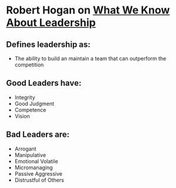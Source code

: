 <!--
.. title: Robert Hogan on What We Know About Leadership
.. slug: robert_hogan_what_we_know
.. date: 2019-03-23 08:20:00 UTC
.. tags: compentencies
.. category:
.. link: 
.. description: Content pulled from paper titled, What We Know About Leadership by Robert Hogan and Robert Kaiser.
Paper is available at www.hoganassessments.com.
.. type: text
-->
# Robert Hogan on [What We Know About Leadership](https://www.hoganassessments.com/wp-content/uploads/2014/08/What-We-Know_F_0.pdf)

## Defines leadership as:
- The ability to build an maintain a team that can outperform the competition
## Good Leaders have:
- Integrity
- Good Judgment
- Competence
- Vision
## Bad Leaders are:
- Arrogant
- Manipulative
- Emotional Volatile
- Micromanaging
- Passive Aggressive
- Distrustful of Others

